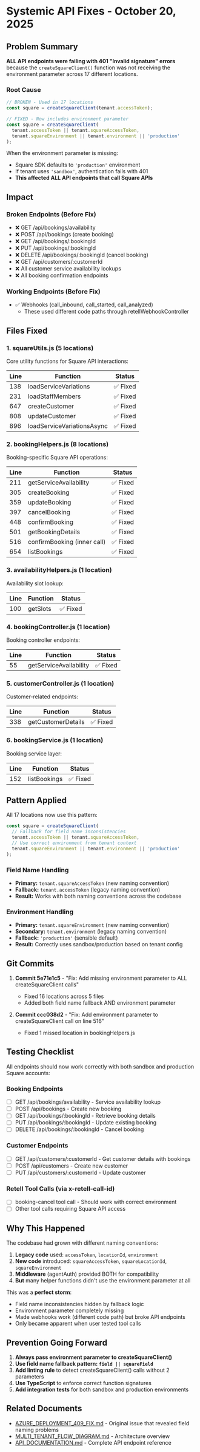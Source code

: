 # Systemic API Fixes - October 20, 2025

## Problem Summary

**ALL API endpoints were failing with 401 "Invalid signature" errors** because the `createSquareClient()`
function was not receiving the environment parameter across 17 different locations.

### Root Cause

```javascript
// BROKEN - Used in 17 locations
const square = createSquareClient(tenant.accessToken);

// FIXED - Now includes environment parameter
const square = createSquareClient(
  tenant.accessToken || tenant.squareAccessToken,
  tenant.squareEnvironment || tenant.environment || 'production'
);
```

When the environment parameter is missing:

- Square SDK defaults to `'production'` environment
- If tenant uses `'sandbox'`, authentication fails with 401
- **This affected ALL API endpoints that call Square APIs**

## Impact

### Broken Endpoints (Before Fix)

- ❌ GET /api/bookings/availability
- ❌ POST /api/bookings (create booking)
- ❌ GET /api/bookings/:bookingId
- ❌ PUT /api/bookings/:bookingId
- ❌ DELETE /api/bookings/:bookingId (cancel booking)
- ❌ GET /api/customers/:customerId
- ❌ All customer service availability lookups
- ❌ All booking confirmation endpoints

### Working Endpoints (Before Fix)

- ✅ Webhooks (call_inbound, call_started, call_analyzed)
  - These used different code paths through retellWebhookController

## Files Fixed

### 1. squareUtils.js (5 locations)

Core utility functions for Square API interactions:

| Line | Function                   | Status   |
| ---- | -------------------------- | -------- |
| 138  | loadServiceVariations      | ✅ Fixed |
| 231  | loadStaffMembers           | ✅ Fixed |
| 647  | createCustomer             | ✅ Fixed |
| 808  | updateCustomer             | ✅ Fixed |
| 896  | loadServiceVariationsAsync | ✅ Fixed |

### 2. bookingHelpers.js (8 locations)

Booking-specific Square API operations:

| Line | Function                    | Status   |
| ---- | --------------------------- | -------- |
| 211  | getServiceAvailability      | ✅ Fixed |
| 305  | createBooking               | ✅ Fixed |
| 359  | updateBooking               | ✅ Fixed |
| 397  | cancelBooking               | ✅ Fixed |
| 448  | confirmBooking              | ✅ Fixed |
| 501  | getBookingDetails           | ✅ Fixed |
| 516  | confirmBooking (inner call) | ✅ Fixed |
| 654  | listBookings                | ✅ Fixed |

### 3. availabilityHelpers.js (1 location)

Availability slot lookup:

| Line | Function | Status   |
| ---- | -------- | -------- |
| 100  | getSlots | ✅ Fixed |

### 4. bookingController.js (1 location)

Booking controller endpoints:

| Line | Function               | Status   |
| ---- | ---------------------- | -------- |
| 55   | getServiceAvailability | ✅ Fixed |

### 5. customerController.js (1 location)

Customer-related endpoints:

| Line | Function           | Status   |
| ---- | ------------------ | -------- |
| 338  | getCustomerDetails | ✅ Fixed |

### 6. bookingService.js (1 location)

Booking service layer:

| Line | Function     | Status   |
| ---- | ------------ | -------- |
| 152  | listBookings | ✅ Fixed |

## Pattern Applied

All 17 locations now use this pattern:

```javascript
const square = createSquareClient(
  // Fallback for field name inconsistencies
  tenant.accessToken || tenant.squareAccessToken,
  // Use correct environment from tenant context
  tenant.squareEnvironment || tenant.environment || 'production'
);
```

### Field Name Handling

- **Primary:** `tenant.squareAccessToken` (new naming convention)
- **Fallback:** `tenant.accessToken` (legacy naming convention)
- **Result:** Works with both naming conventions across the codebase

### Environment Handling

- **Primary:** `tenant.squareEnvironment` (new naming convention)
- **Secondary:** `tenant.environment` (legacy naming convention)
- **Fallback:** `'production'` (sensible default)
- **Result:** Correctly uses sandbox/production based on tenant config

## Git Commits

1. **Commit 5e71e1c5** - "Fix: Add missing environment parameter to ALL createSquareClient calls"

   - Fixed 16 locations across 5 files
   - Added both field name fallback AND environment parameter

2. **Commit ccc038d2** - "Fix: Add environment parameter to createSquareClient call on line 516"
   - Fixed 1 missed location in bookingHelpers.js

## Testing Checklist

All endpoints should now work correctly with both sandbox and production Square accounts:

### Booking Endpoints

- [ ] GET /api/bookings/availability - Service availability lookup
- [ ] POST /api/bookings - Create new booking
- [ ] GET /api/bookings/:bookingId - Retrieve booking details
- [ ] PUT /api/bookings/:bookingId - Update existing booking
- [ ] DELETE /api/bookings/:bookingId - Cancel booking

### Customer Endpoints

- [ ] GET /api/customers/:customerId - Get customer details with bookings
- [ ] POST /api/customers - Create new customer
- [ ] PUT /api/customers/:customerId - Update customer

### Retell Tool Calls (via x-retell-call-id)

- [ ] booking-cancel tool call - Should work with correct environment
- [ ] Other tool calls requiring Square API access

## Why This Happened

The codebase had grown with different naming conventions:

1. **Legacy code** used: `accessToken`, `locationId`, `environment`
2. **New code** introduced: `squareAccessToken`, `squareLocationId`, `squareEnvironment`
3. **Middleware** (agentAuth) provided BOTH for compatibility
4. **But** many helper functions didn't use the environment parameter at all

This was a **perfect storm**:

- Field name inconsistencies hidden by fallback logic
- Environment parameter completely missing
- Made webhooks work (different code path) but broke API endpoints
- Only became apparent when user tested tool calls

## Prevention Going Forward

1. **Always pass environment parameter to createSquareClient()**
2. **Use field name fallback pattern: `field || squareField`**
3. **Add linting rule** to detect createSquareClient() calls without 2 parameters
4. **Use TypeScript** to enforce correct function signatures
5. **Add integration tests** for both sandbox and production environments

## Related Documents

- [AZURE_DEPLOYMENT_409_FIX.md](./AZURE_DEPLOYMENT_409_FIX.md) - Original issue that revealed field naming
  problems
- [MULTI_TENANT_FLOW_DIAGRAM.md](./MULTI_TENANT_FLOW_DIAGRAM.md) - Architecture overview
- [API_DOCUMENTATION.md](./API_DOCUMENTATION.md) - Complete API endpoint reference
